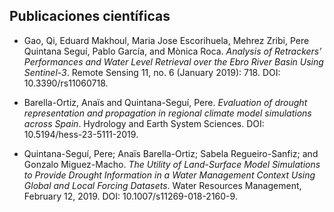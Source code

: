 ## Publicaciones científicas

- Gao, Qi, Eduard Makhoul, Maria Jose Escorihuela, Mehrez Zribi, Pere Quintana Seguí, Pablo García, and Mònica Roca. *Analysis of Retrackers’ Performances and Water Level Retrieval over the Ebro River Basin Using Sentinel-3*. Remote Sensing 11, no. 6 (January 2019): 718. DOI: 10.3390/rs11060718.

- Barella-Ortiz, Anaïs and Quintana-Seguí, Pere. *Evaluation of drought representation and propagation in regional climate model simulations across Spain*. Hydrology and Earth System Sciences. DOI: 10.5194/hess-23-5111-2019.

- Quintana-Seguí, Pere; Anaïs Barella-Ortiz; Sabela Regueiro-Sanfiz; and Gonzalo Miguez-Macho. *The Utility of Land-Surface Model Simulations to Provide Drought Information in a Water Management Context Using Global and Local Forcing Datasets*. Water Resources Management, February 12, 2019. DOI: 10.1007/s11269-018-2160-9.